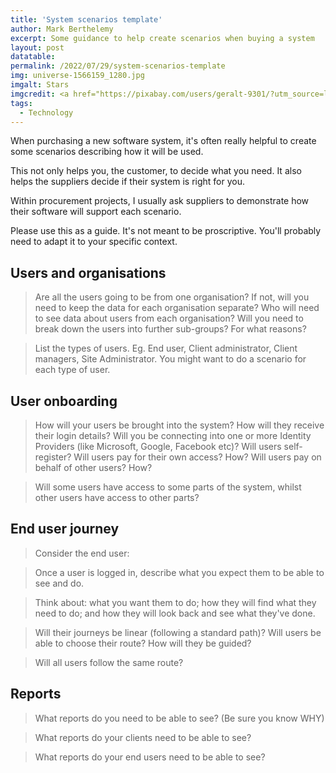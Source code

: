 ```yaml
---
title: 'System scenarios template'
author: Mark Berthelemy
excerpt: Some guidance to help create scenarios when buying a system
layout: post
datatable:
permalink: /2022/07/29/system-scenarios-template
img: universe-1566159_1280.jpg
imgalt: Stars
imgcredit: <a href="https://pixabay.com/users/geralt-9301/?utm_source=link-attribution&amp;utm_medium=referral&amp;utm_campaign=image&amp;utm_content=1566159">Gerd Altmann</a> from <a href="https://pixabay.com/?utm_source=link-attribution&amp;utm_medium=referral&amp;utm_campaign=image&amp;utm_content=1566159">Pixabay</a>
tags:
  - Technology
---
```

When purchasing a new software system, it's often really helpful to create some scenarios describing how it will be used.

This not only helps you, the customer, to decide what you need. It also helps the suppliers decide if their system is right for you.

Within procurement projects, I usually ask suppliers to demonstrate how their software will support each scenario.

Please use this as a guide. It's not meant to be proscriptive. You'll probably need to adapt it to your specific context.

## Users and organisations

> Are all the users going to be from one organisation? If not, will you need to keep the data for each organisation separate? Who will need to see data about users from each organisation? Will you need to break down the users into further sub-groups? For what reasons?

> List the types of users. Eg. End user, Client administrator, Client managers, Site Administrator. You might want to do a scenario for each type of user.

## User onboarding

> How will your users be brought into the system? How will they receive their login details? Will you be connecting into one or more Identity Providers (like Microsoft, Google, Facebook etc)? Will users self-register? Will users pay for their own access? How? Will users pay on behalf of other users? How?

> Will some users have access to some parts of the system, whilst other users have access to other parts?

## End user journey

> Consider the end user:

> Once a user is logged in, describe what you expect them to be able to see and do.

> Think about: what you want them to do; how they will find what they need to do; and how they will look back and see what they've done.

> Will their journeys be linear (following a standard path)? Will users be able to choose their route? How will they be guided?

> Will all users follow the same route?

## Reports

> What reports do you need to be able to see? (Be sure you know WHY)

> What reports do your clients need to be able to see?

> What reports do your end users need to be able to see?
